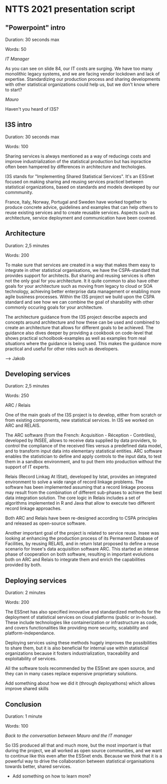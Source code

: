 # NTTS 2021 presentation script

## "Powerpoint" intro

Duration: 30 seconds max

Words: 50

*IT Manager*

As you can see on slide 84, our IT costs are surging. We have too many monolithic legacy systems, and we are facing vendor lockdown and lack of expertise. Standardizing our production process and sharing developments with other statistical organizations could help us, but we don't know where to start?

*Mauro*

Haven't you heard of I3S?


## I3S intro

Duration: 30 seconds max

Words: 100

Sharing services is always mentioned as a way of reducings costs and improve industrialization of the statistical production but has inpractice often been hampered by differences in architecture and techologies.

I3S stands for "Implementing Shared Statistical Services". It's an ESSnet focused on making sharing and reusing services practicel between statistical organizations, based on standards and models developed by our commmunity.

France, Italy, Norway, Portugal and Sweden have worked together to produce concrete advice, guidelines and examples that can help others to reuse existing services and to create reusable services. Aspects such as architecture, service deployment and communication have been covered.

## Architecture

Duration: 2,5 minutes

Words: 200

To make sure that services are created in a way that makes them easy to integrate in other statistical organisations, we have the CSPA-standard that provides support for architects. But sharing and reusing services is often not the only goal for you architecture. It it quite common to also have other goals for your architecture such as moving from legacy to cloud or SOA technology, achieving better enterprise data management or enabling more agile business processes. Within the I3S project we build upon the CSPA standard and see how we can combine the goal of sharability with other commonly occuring goals for your architecture.

The architecture guidance from the I3S project describe aspects and concepts around architecture and how these can be used and combined to create an architecture that allows for different goals to be achieved. The guidance also dives deeper by providing a cookbook on code-level that shows practical schoolbook-examples as well as examples from real situations where the guidance is being used. This makes the guidance more practical and useful for other roles such as developers.

--> Jakob

## Developing services

Duration: 2,5 minutes

Words: 250

ARC / Relais

One of the main goals of the I3S project is to develop, either from scratch or from existing components, new statistical services. In I3S we worked on ARC and RELAIS. 

The ARC software (from the French: Acquisition - Réception - Contrôles), developed by INSEE, allows to receive data supplied by data providers, to control the compliance of the received files versus a predefined data model, and to transform input data into elementary statistical entities. ARC software enables the statistician to define and apply controls to the input data, to test them in a sandbox environment, and to put them into production without the support of IT experts.

Relais (Record Linkag At IStat), developed by Istat, provides an integrated environment to solve a wide range of record linkage problems. The software has been implemented assuming that a record linkage process may result from the combination of different sub-phases to achieve the best data integration solution. The core logic in Relais includes a set of algorithms implemented in R and Java that allow to execute two different record linkage approaches.

Both ARC and Relais have been re-designed according to CSPA principles and released as open-source software.

Another important goal of the project is related to service reuse. Insee was looking at enhancing the production process of its Permanent Database of Facilities, by reusing RELAIS, and in return Istat proposed to define a reuse scenario for Insee's data acquisition software ARC. This started an intense phase of cooperation on both software, resulting in important evolutions both on ARC and Relais to integrate them and enrich the capabilities provided by both.

## Deploying services

Duration: 2 minutes

Words: 200

The ESSnet has also specified innovative and standardized methods for the deployment of statistical services on cloud platforms (public or in-house). These include technologies like containerization or infrastructure as code, and covers functionalities like providing more security, scalability and platform-independance.

Deploying services using these methods hugely improves the possibilities to share them, but it is also beneficial for internal use within statistical organizations because it fosters industrialization, traceability and exploitability of services.

All the software tools recommended by the ESSnet are open source, and they can in many cases replace expensive proprietary solutions.

Add something about how we did it (through deployathons) which allows improve shared skills

## Conclusion

Duration: 1 minute

Words: 100

*Back to the conversation between Mauro and the IT manager*

So I3S produced all that and much more, but the most important is that during the project, we all worked as open source communities, and we want to continue like this even after the ESSnet ends. Because we think that it is a powerful way to drive the collaboration between statistical organisations towards better, shared services.

  * Add something on how to learn more?

